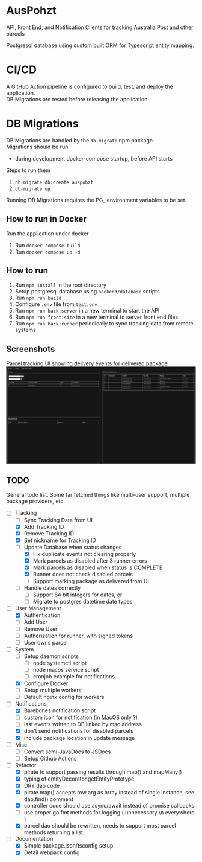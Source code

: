 # AusPohzt 

API, Front End, and Notification Clients for tracking Australia Post and other parcels

Postgresql database using custom built ORM for Typescript entity mapping. 

# CI/CD  
A GitHub Action pipeline is configured to build, test, and deploy the application.  
DB Migrations are tested before releasing the application. 

# DB Migrations   
DB Migrations are handled by the `db-migrate` npm package.   
Migrations should be run 
- during development docker-compose startup, before API starts

Steps to run them   
1. `db-migrate db:create auspohzt`
2. `db-migrate up`  

Running DB Migrations requires the PG_ environment variables to be set.

## How to run in Docker
Run the application under docker 
1. Run `docker compose build`
2. Run `docker compose up -d`

## How to run 

1. Run `npm install` in the root directory
2. Setup postgresql database using `backend/database` scripts
3. Run `npm run build`
4. Configure `.env` file from `test.env`
5. Run `npm run back:server` in a new terminal to start the API
6. Run `npm run front:site` in a new terminal to server front end files
7. Run `npm run back:runner` periodically to sync tracking data from remote systems

## Screenshots

Parcel tracking UI showing delivery events for delivered package
![auspost_screenshot](./screenshots/ui.png)

## TODO 
General todo list. Some far fetched things like multi-user support, multiple package providers, etc
- [ ] Tracking 
    - [ ] Sync Tracking Data from UI
    - [x] Add Tracking ID
    - [x] Remove Tracking ID 
    - [x] Set nickname for Tracking ID 
    - [ ] Update Database when status changes
        - [x] Fix duplicate events not clearing properly
        - [x] Mark parcels as disabled after 3 runner errors
        - [x] Mark parcels as disabled when status is COMPLETE
        - [x] Runner does not check disabled parcels
        - [ ] Support marking package as delivered from UI
    - [ ] Handle dates correctly
        - [ ] Support 64 bit integers for dates, or
        - [ ] Migrate to postgres datetime date types
- [ ] User Management
    - [x] Authentication
    - [ ] Add User
    - [ ] Remove User
    - [ ] Authorization for runner, with signed tokens
    - [ ] User owns parcel
- [ ] System
    - [ ] Setup daemon scripts
        - [ ] node systemctl script
        - [ ] node macos service script
        - [ ] cronjob example for notifications
    - [x] Configure Docker
    - [ ] Setup multiple workers
    - [ ] Default nginx config for workers
- [ ] Notifications
    - [x] Barebones notification script
    - [ ] custom icon for notification (in MacOS only ?)
    - [ ] last events written to DB linked by mac address. 
    - [x] don't send notifications for disabled parcels
    - [x] include package location in update message
- [ ] Misc
    - [ ] Convert semi-JavaDocs to JSDocs 
    - [ ] Setup Github Actions
- [ ] Refactor
    - [x] pirate to support passing results through map() and mapMany()
    - [x] typing of entityDecorator.getEntityPrototype
    - [x] DRY dao code
    - [x] pirate.map() accepts row arg as array instead of single instance, see dao.find() comment
    - [x] controller code should use async/await instead of promise callbacks
    - [ ] use proper go fmt methods for logging ( unnecessary \n everywhere )
    - [x] parcel dao should be rewritten, needs to support most parcel methods returning a list
- [ ] Documentation
    - [x] Simple package.json/tsconfig setup
    - [x] Detail webpack config
